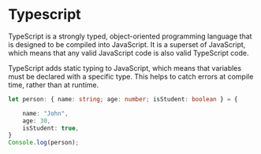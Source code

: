 # Typescript

TypeScript is a strongly typed, object-oriented programming language that is designed to be compiled into JavaScript. It is a superset of JavaScript, which means that any valid JavaScript code is also valid TypeScript code.

TypeScript adds static typing to JavaScript, which means that variables must be declared with a specific type. This helps to catch errors at compile time, rather than at runtime.

```typescript
let person: { name: string; age: number; isStudent: boolean } = {

    name: "John",
    age: 30,
    isStudent: true,
}
Console.log(person);
```